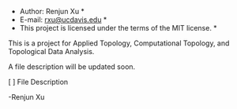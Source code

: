 * Author: Renjun Xu *
* E-mail: rxu@ucdavis.edu *
* This project is licensed under the terms of the MIT license. *


This is a project for Applied Topology, Computational Topology, and Topological Data Analysis.

A file description will be updated soon.

[ ] File Description




-Renjun Xu